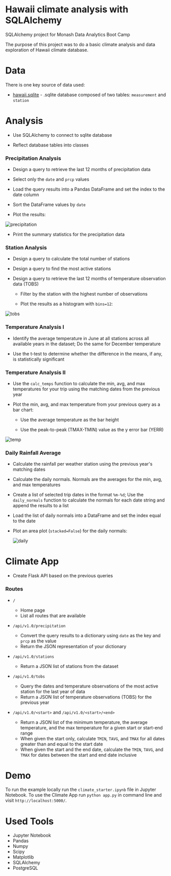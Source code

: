 # Hawaii climate analysis with SQLAlchemy
SQLAlchemy project for Monash Data Analytics Boot Camp

The purpose of this project was to do a basic climate analysis and data exploration of Hawaii climate database.

# Data

There is one key source of data used:

* [hawaii.sqlite](Resources/hawaii.sqlite) - .sqlite database composed of two tables: `measurement` and `station`

# Analysis

* Use SQLAlchemy to connect to sqlite database

* Reflect database tables into classes

### Precipitation Analysis

* Design a query to retrieve the last 12 months of precipitation data

* Select only the `date` and `prcp` values

* Load the query results into a Pandas DataFrame and set the index to the date column

* Sort the DataFrame values by `date`

* Plot the results:

![precipitation](Images/precipitation.JPG)

* Print the summary statistics for the precipitation data

### Station Analysis

* Design a query to calculate the total number of stations

* Design a query to find the most active stations

* Design a query to retrieve the last 12 months of temperature observation data (TOBS)

  * Filter by the station with the highest number of observations

  * Plot the results as a histogram with `bins=12`:

![tobs](Images/tobs.JPG)

### Temperature Analysis I

* Identify the average temperature in June at all stations across all available years in the dataset; Do the same for December temperature

* Use the t-test to determine whether the difference in the means, if any, is statistically significant

### Temperature Analysis II

* Use the `calc_temps` function to calculate the min, avg, and max temperatures for your trip using the matching dates from the previous year

* Plot the min, avg, and max temperature from your previous query as a bar chart:

  * Use the average temperature as the bar height

  * Use the peak-to-peak (TMAX-TMIN) value as the y error bar (YERR)

![temp](Images/temp.JPG)

### Daily Rainfall Average

* Calculate the rainfall per weather station using the previous year's matching dates

* Calculate the daily normals. Normals are the averages for the min, avg, and max temperatures

* Create a list of selected trip dates in the format `%m-%d`; Use the `daily_normals` function to calculate the normals for each date string and append the results to a list

* Load the list of daily normals into a DataFrame and set the index equal to the date

* Plot an area plot (`stacked=False`) for the daily normals:

  ![daily](Images/daily.JPG)

# Climate App

* Create Flask API based on the previous queries

### Routes

* `/`

  * Home page
  * List all routes that are available

* `/api/v1.0/precipitation`

  * Convert the query results to a dictionary using `date` as the key and `prcp` as the value
  * Return the JSON representation of your dictionary

* `/api/v1.0/stations`

  * Return a JSON list of stations from the dataset

* `/api/v1.0/tobs`
  * Query the dates and temperature observations of the most active station for the last year of data
  * Return a JSON list of temperature observations (TOBS) for the previous year

* `/api/v1.0/<start>` and `/api/v1.0/<start>/<end>`

  * Return a JSON list of the minimum temperature, the average temperature, and the max temperature for a given start or start-end range
  * When given the start only, calculate `TMIN`, `TAVG`, and `TMAX` for all dates greater than and equal to the start date
  * When given the start and the end date, calculate the `TMIN`, `TAVG`, and `TMAX` for dates between the start and end date inclusive


# Demo

To run the example locally run the `climate_starter.ipynb` file in Jupyter Notebook. To use the Climate App run `python app.py` in command line and visit `http://localhost:5000/`.


# Used Tools
 * Jupyter Notebook 
 * Pandas
 * Numpy
 * Scipy 
 * Matplotlib
 * SQLAlchemy  
 * PostgreSQL
